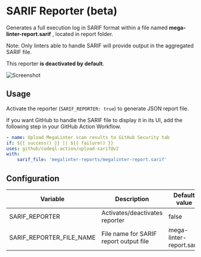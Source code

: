 # SARIF Reporter (beta)

Generates a full execution log in SARIF format within a file named **mega-linter-report.sarif** , located in report folder.

Note: Only linters able to handle SARIF will provide output in the aggregated SARIF file.

This reporter **is deactivated by default**.

![Screenshot](../assets/images/SarifReporter.jpg)

## Usage

Activate the reporter (`SARIF_REPORTER: true`) to generate JSON report file.

If you want GitHub to handle the SARIF file to display it in its UI, add the following step in your GitHub Action Workflow.

```yaml
- name: Upload MegaLinter scan results to GitHub Security tab
if: ${{ success() }} || ${{ failure() }}
uses: github/codeql-action/upload-sarif@v2
with:
    sarif_file: 'megalinter-reports/megalinter-report.sarif'
```

## Configuration

| Variable                 | Description                            | Default value            |
|--------------------------|----------------------------------------|--------------------------|
| SARIF_REPORTER           | Activates/deactivates reporter         | false                    |
| SARIF_REPORTER_FILE_NAME | File name for SARIF report output file | mega-linter-report.sarif |
